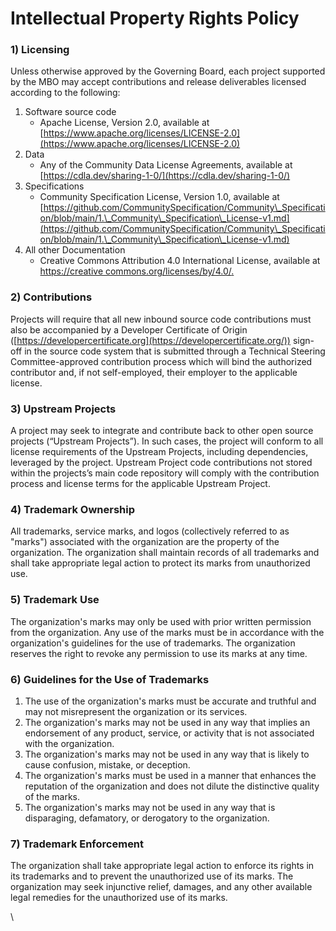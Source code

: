 # Intellectual Property Rights Policy

### 1) Licensing

Unless otherwise approved by the Governing Board, each project supported by the MBO may accept contributions and release deliverables licensed according to the following:

1. Software source code
   * Apache License, Version 2.0, available at [https://www.apache.org/licenses/LICENSE-2.0](https://www.apache.org/licenses/LICENSE-2.0)
2. Data
   * Any of the Community Data License Agreements, available at [https://cdla.dev/sharing-1-0/](https://cdla.dev/sharing-1-0/)
3. Specifications
   * Community Specification License, Version 1.0, available at [https://github.com/CommunitySpecification/Community\_Specification/blob/main/1.\_Community\_Specification\_License-v1.md](https://github.com/CommunitySpecification/Community\_Specification/blob/main/1.\_Community\_Specification\_License-v1.md)
4. All other Documentation
   * Creative Commons Attribution 4.0 International License, available at [https://creative commons.org/licenses/by/4.0/](about:blank)[. ](https://creativecommons.org/licenses/by/4.0/deed.en)

### 2) Contributions

Projects will require that all new inbound source code contributions must also be accompanied by a Developer Certificate of Origin ([https://developercertificate.org](https://developercertificate.org/)) sign-off in the source code system that is submitted through a Technical Steering Committee-approved contribution process which will bind the authorized contributor and, if not self-employed, their employer to the applicable license.

### 3) Upstream Projects

A project may seek to integrate and contribute back to other open source projects (“Upstream Projects”). In such cases, the project will conform to all license requirements of the Upstream Projects, including dependencies, leveraged by the project. Upstream Project code contributions not stored within the projects’s main code repository will comply with the contribution process and license terms for the applicable Upstream Project.

### 4) Trademark Ownership

All trademarks, service marks, and logos (collectively referred to as "marks") associated with the organization are the property of the organization. The organization shall maintain records of all trademarks and shall take appropriate legal action to protect its marks from unauthorized use.

### 5) Trademark Use

The organization's marks may only be used with prior written permission from the organization. Any use of the marks must be in accordance with the organization's guidelines for the use of trademarks. The organization reserves the right to revoke any permission to use its marks at any time.

### 6) Guidelines for the Use of Trademarks

1. The use of the organization's marks must be accurate and truthful and may not misrepresent the organization or its services.
2. The organization's marks may not be used in any way that implies an endorsement of any product, service, or activity that is not associated with the organization.
3. The organization's marks may not be used in any way that is likely to cause confusion, mistake, or deception.
4. The organization's marks must be used in a manner that enhances the reputation of the organization and does not dilute the distinctive quality of the marks.
5. The organization's marks may not be used in any way that is disparaging, defamatory, or derogatory to the organization.

### 7) Trademark Enforcement

The organization shall take appropriate legal action to enforce its rights in its trademarks and to prevent the unauthorized use of its marks. The organization may seek injunctive relief, damages, and any other available legal remedies for the unauthorized use of its marks.

\
